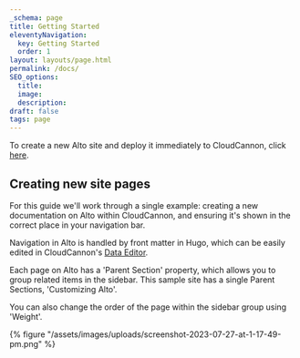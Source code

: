 ```yaml
---
_schema: page
title: Getting Started
eleventyNavigation:
  key: Getting Started
  order: 1
layout: layouts/page.html
permalink: /docs/
SEO_options:
  title:
  image:
  description:
draft: false
tags: page
---
```

To create a new Alto site and deploy it immediately to CloudCannon, click <a target="_blank" rel="noopener" href="https://app.cloudcannon.com/register#sites/connect/github/CloudCannon/alto-hugo-template">here</a>.

## Creating new site pages

For this guide we'll work through a single example: creating a new documentation on Alto within CloudCannon, and ensuring it's shown in the correct place in your navigation bar.

Navigation in Alto is handled by front matter in Hugo, which can be easily edited in CloudCannon's <a target="_blank" rel="noopener" href="https://cloudcannon.com/documentation/articles/introducing-the-data-editor/">Data Editor</a>.

Each page on Alto has a 'Parent Section' property, which allows you to group related items in the sidebar. This sample site has a single Parent Sections, 'Customizing Alto'.

You can also change the order of the page within the sidebar group using 'Weight'.

{% figure "/assets/images/uploads/screenshot-2023-07-27-at-1-17-49-pm.png" %}

